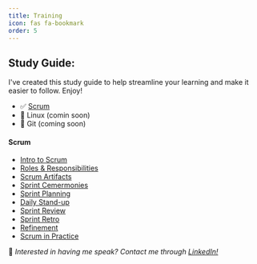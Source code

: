 ```yaml
---
title: Training
icon: fas fa-bookmark
order: 5
---
```


## Study Guide:
I've created this study guide to help streamline your learning and make it easier to follow. Enjoy!
- ✅ [Scrum](#scrum)
- 🔲 Linux (comin soon)
- 🔲 Git (coming soon)

#### Scrum
- [Intro to Scrum](https://rkkoranteng.com/posts/scrum-intro/)
- [Roles & Responsibilities](https://rkkoranteng.com/posts/scrum-roles-and-responsibilities/)
- [Scrum Artifacts](https://rkkoranteng.com/posts/scrum-artifacts/)
- [Sprint Cemermonies](https://rkkoranteng.com/posts/scrum-ceremonies)
- [Sprint Planning](https://rkkoranteng.com/posts/scrum-sprint-planning/)
- [Daily Stand-up](https://rkkoranteng.com/posts/scrum-daily-standup/)
- [Sprint Review](https://rkkoranteng.com/posts/scrum-sprint-review)
- [Sprint Retro](https://rkkoranteng.com/posts/scrum-sprint-retro)
- [Refinement](https://rkkoranteng.com/posts/scrum-backlog-refinement/)
- [ Scrum in Practice](https://rkkoranteng.com/posts/scrum-summary/)

📢 _Interested in having me speak? Contact me through [LinkedIn!](https://www.linkedin.com/in/richard-koranteng)_
